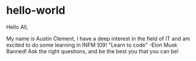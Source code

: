 # hello-world

Hello All,

My name is Austin Clement, I have a deep interest in the field of IT and am excited to do some learning in INFM 109!
"Learn to code" -Elon Musk
Banned! Ask the right questions, and be the best you that you can be!
